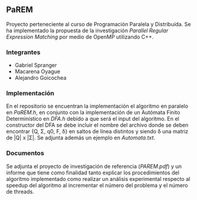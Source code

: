 ## PaREM

Proyecto perteneciente al curso de Programación Paralela y Distribuída. Se ha implementado la propuesta de la investigación *Parallel Regular Expression Matching* por medio de OpenMP utilizando C++.

### Integrantes

- Gabriel Spranger
- Macarena Oyague
- Alejandro Goicochea

### Implementación

En el repositorio se encuentran la implementación el algoritmo en paralelo en *PaREM.h*, en conjunto con la implementación de un Autómata Finito Determinístico en *DFA.h* debido a que será el input del algoritmo. En el constructor del DFA se debe incluir el nombre del archivo donde se deben encontrar {Q, Σ, q0, F, δ} en saltos de línea distintos y siendo δ una matriz de |Q| x |Σ|. Se adjunta además un ejemplo en *Automata.txt*.

### Documentos

Se adjunta el proyecto de investigación de referencia (*PAREM.pdf*) y un informe que tiene como finalidad tanto explicar los procedimientos del algoritmo implementado como realizar un análisis experimental respecto al speedup del algoritmo al incrementar el número del problema y el número de threads.
